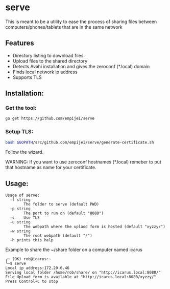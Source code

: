 # serve
This is meant to be a utility to ease the process of sharing files between computers/phones/tablets that are in the same network

## Features
* Directory listing to download files
* Upload files to the shared directory
* Detects Avahi installation and gives the zeroconf (*.local) domain 
* Finds local network ip address
* Supports TLS

## Installation:
### Get the tool:
```sh
go get https://github.com/empijei/serve
```

### Setup TLS:
```sh
bash $GOPATH/src/github.com/empijei/serve/generate-certificate.sh
```

Follow the wizard.

WARNING: If you want to use zeroconf hostnames (*.local) remeber to put that hostname as name for your certificate.

## Usage: 
```
Usage of serve:
  -f string
    	The folder to serve (default PWD)
  -p string
    	The port to run on (default "8080")
  -s	Use TLS
  -u string
    	The webpath where the uplaod form is hosted (default "xyzzy/")
  -w string
    	The root webpath (default "/")
  -h prints this help
```

Example to share the ~/share folder on a computer named icarus
```
╭─ (OK) rob@icarus:~
╰─$ serve
Local ip address:172.20.6.46
Serving local folder /home/rob/share/ on "http://icarus.local:8080/"
File Upload form is available at "http://icarus.local:8080/xyzzy/"
Press Control+C to stop
```

